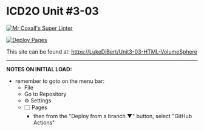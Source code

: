 # ICD2O Unit #3-03

[![Mr Coxall's Super Linter](https://github.com/LukeDiBert/Unit3-03-HTML-VolumeSphere/workflows/Mr%20Coxall's%20Super%20Linter/badge.svg)](https://github.com/LukeDiBert/Unit3-03-HTML-VolumeSphere/actions)

[![Deploy Pages](https://github.com/LukeDiBert/Unit3-03-HTML-VolumeSphere/workflows/Deploy%20Pages/badge.svg)](https://github.com/LukeDiBert/Unit3-03-HTML-VolumeSphere/actions)

This site can be found at: [https://LukeDiBert/Unit3-03-HTML-VolumeSphere](https://LukeDiBert/Unit3-03-HTML-VolumeSphere)

---

**NOTES ON INITIAL LOAD:**
- remember to goto on the menu bar:
  - File
  - Go to Repository
  - ⚙ Settings
  - 🗔 Pages
    - then from the "Deploy from a branch ▼" button, select "GitHub Actions"
